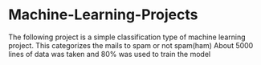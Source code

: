 # Machine-Learning-Projects
The following project is a simple classification type of machine learning project. 
This categorizes the mails to spam or not spam(ham)
About 5000 lines of data was taken and 80% was used to train the model
